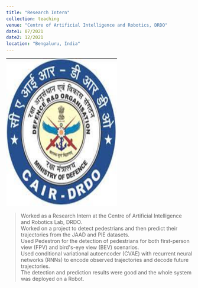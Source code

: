 ```yaml
---
title: "Research Intern"
collection: teaching
venue: "Centre of Artificial Intelligence and Robotics, DRDO"
date1: 07/2021
date2: 12/2021
location: "Bengaluru, India"
---
```


<img src='/images/CAIR.jpg' width=300 height=400><br/>
>Worked as a Research Intern at the Centre of Artificial Intelligence and Robotics Lab, DRDO.    
>Worked on a project to detect pedestrians and then predict their trajectories from the JAAD and PIE datasets.    
>Used Pedestron for the detection of pedestrians for both first-person view (FPV) and bird's-eye view (BEV) scenarios.    
>Used conditional variational autoencoder (CVAE) with recurrent neural networks (RNNs) to encode observed trajectories and decode future trajectories.  
>The detection and prediction results were good and the whole system was deployed on a Robot.    
